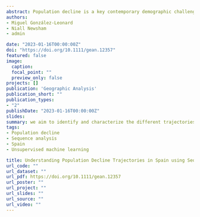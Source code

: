 ```yaml
---
abstract: Population decline is a key contemporary demographic challenge. Previous work has measured the national extent of population decline, and we know that it is more acute in Japan and Eastern Europe and is set to accelerate across many industrialized countries. Yet, little is known about the population trajectories leading to current trends of depopulation and their underpinning demographic and contextual factors. To address this gap, we aim to identify and characterize the different trajectories of depopulation in Spain from 2000 to 2020 at the small area level using sequence analysis, spatial autocorrelation analysis, decomposition techniques, and multinomial logistic modeling. We show that while Spain recorded an overall 17.2% national population growth between 2000 and 2020, 63% of municipalities experienced depopulation. We identify six trajectories of population decline, with a well-defined northwest-south divide. These trajectories include mostly rural municipalities, but also certain small- and medium-sized cities. Natural decline comprises the main demographic component underpinning differences in the extent of depopulation across trajectories, and international migration plays an important role in explaining transitions to decline since the financial crisis of 2008. Small and old populations, and, to a lesser extent, remoteness from cities are key features characterizing areas of high decline.
authors:
- Miguel González-Leonard
- Niall Newsham
- admin

date: "2023-01-16T00:00:00Z"
doi: "https://doi.org/10.1111/gean.12357"
featured: false
image:
  caption: 
  focal_point: ""
  preview_only: false
projects: []
publication: 'Geographic Analysis'
publication_short: ""
publication_types:
- "2"
publishDate: "2023-01-16T00:00:00Z"
slides: 
summary: we aim to identify and characterize the different trajectories of depopulation in Spain from 2000 to 2020 at the small area level using sequence analysis, spatial autocorrelation analysis, decomposition techniques, and multinomial logistic modeling.
tags:
- Population decline
- Sequence analysis
- Spain
- Unsupervised machine learning

title: Understanding Population Decline Trajectories in Spain using Sequence Analysis
url_code: ""
url_dataset: ""
url_pdf: https://doi.org/10.1111/gean.12357
url_poster: ""
url_project: ""
url_slides: ""
url_source: ""
url_video: ""
---
```

